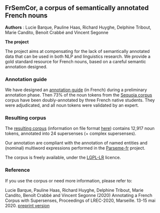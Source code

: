## FrSemCor, a corpus of semantically annotated French nouns

**Authors** : Lucie Barque, Pauline Haas, Richard Huyghe, Delphine Tribout, Marie Candito, Benoit Crabbé and Vincent Segonne

**The project** 

The project aims at compensating for the lack of semantically annotated data that can be used in both NLP and linguistics research. We provide a gold standard resource for French nouns, based on a careful semantic annotation designed. 

### Annotation guide

We have designed an [annotation guide](https://github.com/FrSemCor/FrSemCor/blob/master/guideAnno-FR-SemCor.pdf) (in French) during a preliminary annotation phase. Then 73% of the noun tokens from the 
[Sequoia corpus](https://deep-sequoia.inria.fr) corpus have been doubly-annotated by three French native students. They were adjudicated, and all noun tokens were validated by an expert. 

### Resulting corpus
The [resulting corpus](https://github.com/FrSemCor/FrSemCor/blob/master/sequoia-9.1.frsemcor) (information on file format [here](https://github.com/FrSemCor/FrSemCor/blob/master/fr_semcor_format)) contains 12,917 noun tokens, annotated into 24 supersenses (+ complex supersenses). 

Our annotation are compliant with the annotation of named entities and (nominal) multiword expressions performed in the [Parseme-fr](https://gitlab.lis-lab.fr/PARSEME-FR/PARSEME-FR-public/) project.

The corpus is freely available, under the [LGPL-LR](https://spdx.org/licenses/LGPLLR.html) licence.

### Reference

If you use the corpus or need more information, please refer to:

Lucie Barque, Pauline Haas, Richard Huyghe, Delphine Tribout, Marie Candito, Benoît Crabbé and Vincent Segonne (2020) Annotating a French Corpus with Supersenses, Proceedings of LREC-2020, Marseille. 13-15 mai 2020. [preprint version](https://github.com/FrSemCor/FrSemCor/blob/master/Fr_SemCor_LREC2020.pdf)
